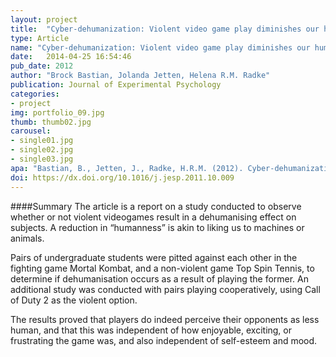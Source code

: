 ```yaml
---
layout: project
title:  "Cyber-dehumanization: Violent video game play diminishes our humanity"
type: Article
name: "Cyber-dehumanization: Violent video game play diminishes our humanity"
date:   2014-04-25 16:54:46
pub_date: 2012
author: "Brock Bastian, Jolanda Jetten, Helena R.M. Radke"
publication: Journal of Experimental Psychology
categories:
- project
img: portfolio_09.jpg
thumb: thumb02.jpg
carousel:
- single01.jpg
- single02.jpg
- single03.jpg
apa: "Bastian, B., Jetten, J., Radke, H.R.M. (2012). Cyber-dehumanization: Violent video game play diminishes our humanity. Journal of Experimental Social Psychology, 48, 486-491."
doi: https://dx.doi.org/10.1016/j.jesp.2011.10.009
---
```

####Summary
The article is a report on a study conducted to observe whether or not violent videogames result in a dehumanising effect on subjects. A reduction in “humanness” is akin to liking us to machines or animals.

Pairs of undergraduate students were pitted against each other in the fighting game Mortal Kombat, and a non-violent game Top Spin Tennis, to determine if dehumanisation occurs as a result of playing the former. An additional study was conducted with pairs playing cooperatively, using Call of Duty 2 as the violent option.

The results proved that players do indeed perceive their opponents as less human, and that this was independent of how enjoyable, exciting, or frustrating the game was, and also independent of self-esteem and mood.